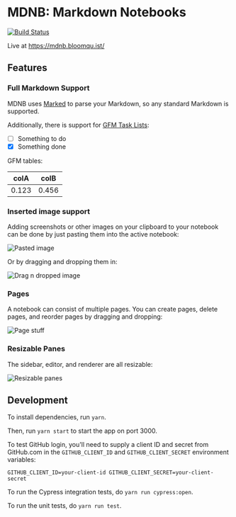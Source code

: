 # MDNB: Markdown Notebooks

[![Build Status](https://travis-ci.org/flotwig/markdown-notebooks.svg?branch=master)](https://travis-ci.org/flotwig/markdown-notebooks)

Live at https://mdnb.bloomqu.ist/

## Features

### Full Markdown Support

MDNB uses [Marked](https://github.com/markedjs/marked/) to parse your Markdown, so any standard Markdown is supported.

Additionally, there is support for [GFM Task Lists](https://github.blog/2013-01-09-task-lists-in-gfm-issues-pulls-comments/):

- [ ] Something to do
- [x] Something done

GFM tables:

colA | colB
--- | ---
0.123 | 0.456

### Inserted image support

Adding screenshots or other images on your clipboard to your notebook can be done by just pasting them into the active notebook:

![Pasted image](https://i.imgur.com/XjSgIvG.gif)

Or by dragging and dropping them in:

![Drag n dropped image](https://i.imgur.com/STUUsDw.gif)

### Pages

A notebook can consist of multiple pages. You can create pages, delete pages, and reorder pages by dragging and dropping:

![Page stuff](https://i.imgur.com/jw8KkSf.gif)

### Resizable Panes

The sidebar, editor, and renderer are all resizable:

![Resizable panes](https://i.imgur.com/vtMtSiM.gif)

## Development

To install dependencies, run `yarn`.

Then, run `yarn start` to start the app on port 3000.

To test GitHub login, you'll need to supply a client ID and secret from GitHub.com in the `GITHUB_CLIENT_ID` and `GITHUB_CLIENT_SECRET` environment variables:

`GITHUB_CLIENT_ID=your-client-id GITHUB_CLIENT_SECRET=your-client-secret`

To run the Cypress integration tests, do `yarn run cypress:open`.

To run the unit tests, do `yarn run test`.
